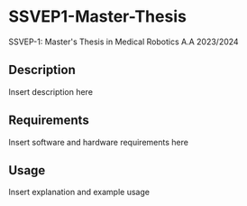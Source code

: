 # SSVEP1-Master-Thesis
SSVEP-1: Master's Thesis in Medical Robotics A.A 2023/2024

## Description
Insert description here

## Requirements
Insert software and hardware requirements here

## Usage
Insert explanation and example usage
